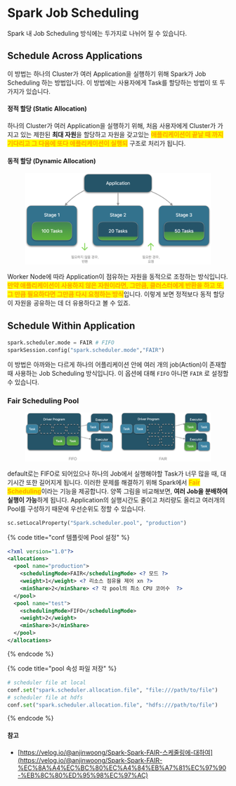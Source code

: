 # Spark Job Scheduling

Spark 내 Job Scheduling 방식에는 두가지로 나뉘어 질 수 있습니다.

## Schedule Across Applications

이 방법는 하나의 Cluster가 여러 Application을 실행하기 위해 Spark가 Job Scheduling 하는 방법입니다.  이 방법에는 사용자에게 Task를 할당하는 방법이 또 두가지가 있습니다.

#### 정적 할당 (Static Allocation)

하나의 Cluster가 여러 Application을 실행하기 위해, 처음 사용자에게 Cluster가 가지고 있는 제한된 **최대 자원**을 할당하고 자원을 갖고있는 <mark style="color:orange;">**애플리케이션이 끝날 때 까지 기다리고 그 다음에 또다 애플리케이션이 실행되**</mark> 구조로 처리가 됩니다.

#### 동적 할당 (Dynamic Allocation)

<figure><img src="../../.gitbook/assets/image (5).png" alt=""><figcaption></figcaption></figure>

Worker Node에 따라 Application이 점유하는 자원을 동적으로 조정하는 방식입니다. <mark style="color:orange;">**만약 애플리케이션이 사용하지 않은 자원이라면, 그만큼, 클러스터에게 반환을 하고 또, 그 만큼 필요하다면 그만큼 다시 요청하는 방식**</mark>입니다. 이렇게 보면 정적보다 동적 할당이 자원을 공유하는 데 더 유용하다고 볼 수 있죠.

## Schedule Within Application

```python
spark.scheduler.mode = FAIR # FIFO
sparkSession.config("spark.scheduler.mode","FAIR")
```

이 방법은 아까와는 다르게 하나의 어플리케이션 안에 여러 개의 job(Action)이 존재할 때 사용하는 Job Scheduling 방식입니다. 이 옵션에 대해 `FIFO` 아니면 `FAIR` 로 설정할 수 있습니다.

### Fair Scheduling Pool

<figure><img src="../../.gitbook/assets/image (16).png" alt=""><figcaption></figcaption></figure>

default로는 FIFO로 되어있으나 하나의 Job에서 실행해야할 Task가 너무 많을 때, 대기시간 또한 길어지게 됩니다. 이러한 문제를 해결하기 위해 Spark에서 <mark style="color:orange;">**Fair Scheduling**</mark>이라는 기능을 제공합니다. 양쪽 그림을 비교해보면, **여러 Job을 분배하여 실행이 가능**하게 됩니다. Application의 실행시간도 줄이고 처리량도 올리고 여러개의 Pool를 구성하기 때문에 우선순위도 정할 수 있습니다.

```python
sc.setLocalProperty("Spark.scheduler.pool", "production")
```

{% code title="conf 템플릿에 Pool 설정" %}
```xml
<?xml version="1.0"?>
<allocations>
  <pool name="production">
    <schedulingMode>FAIR</schedulingMode> <? 모드 ?>
    <weight>1</weight> <? 리소스 점유율 제어 xn ?>
    <minShare>2</minShare> <? 각 pool의 최소 CPU 코어수  ?>
  </pool>
  <pool name="test">
    <schedulingMode>FIFO</schedulingMode>
    <weight>2</weight>
    <minShare>3</minShare>
  </pool>
</allocations>
```
{% endcode %}

{% code title="pool 속성 파일 저장" %}
```python
# scheduler file at local
conf.set("spark.scheduler.allocation.file", "file:///path/to/file")
# scheduler file at hdfs
conf.set("spark.scheduler.allocation.file", "hdfs:///path/to/file")
```
{% endcode %}

#### 참고

* [https://velog.io/@anjinwoong/Spark-Spark-FAIR-스케줄링에-대하여](https://velog.io/@anjinwoong/Spark-Spark-FAIR-%EC%8A%A4%EC%BC%80%EC%A4%84%EB%A7%81%EC%97%90-%EB%8C%80%ED%95%98%EC%97%AC)







##
